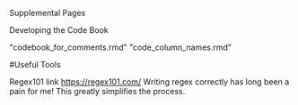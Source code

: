 Supplemental Pages

Developing the Code Book


"codebook_for_comments.rmd"
"code_column_names.rmd"



#Useful Tools 

Regex101 link
https://regex101.com/
Writing regex correctly has long been a pain for me! This greatly simplifies the process.  












